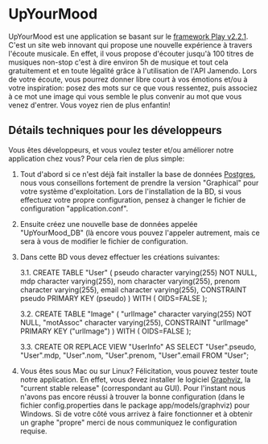 UpYourMood 
=====================================
UpYourMood est une application se basant sur le [framework Play v2.2.1](http://www.playframework.com).
C'est un site web innovant qui propose une nouvelle expérience à travers l'écoute musicale.
En effet, il vous propose d'écouter jusqu'à 100 titres de musiques non-stop c'est à dire environ 5h de 
musique et tout cela gratuitement et en toute légalité grâce à l'utilisation de l'API Jamendo.
Lors de votre écoute, vous pourrez donner libre court à vos émotions et/ou à votre inspiration: 
posez des mots sur ce que vous ressentez, puis associez à ce mot une image qui vous semble le 
plus convenir au mot que vous venez d'entrer. Vous voyez rien de plus enfantin!

Détails techniques pour les développeurs
----------------------------------------
Vous êtes développeurs, et vous voulez tester et/ou améliorer notre application chez vous?
Pour cela rien de plus simple:

1. Tout d'abord si ce n'est déjà fait installer la base de données [Postgres](http://www.postgresql.org/download/),
nous vous conseillons fortement de prendre la version "Graphical" pour votre système d'exploitation.
Lors de l'installation de la BD, si vous effectuez votre propre configuration, pensez à changer le fichier
de configuration "application.conf".

2. Ensuite créez une nouvelle base de données appelée "UpYourMood_DB" (là encore vous pouvez l'appeler
autrement, mais ce sera à vous de modifier le fichier de configuration.

3. Dans cette BD vous devez effectuer les créations suivantes:

	3.1. CREATE TABLE "User"
(
  pseudo character varying(255) NOT NULL,
  mdp character varying(255),
  nom character varying(255),
  prenom character varying(255),
  email character varying(255),
  CONSTRAINT pseudo PRIMARY KEY (pseudo)
)
WITH (
  OIDS=FALSE
);

	3.2. CREATE TABLE "Image"
(
  "urlImage" character varying(255) NOT NULL,
  "motAssoc" character varying(255),
  CONSTRAINT "urlImage" PRIMARY KEY ("urlImage")
)
WITH (
  OIDS=FALSE
);

	3.3. CREATE OR REPLACE VIEW "UserInfo" AS 
 SELECT "User".pseudo, 
    "User".mdp, 
    "User".nom, 
    "User".prenom, 
    "User".email
   FROM "User";
   
 4. Vous êtes sous Mac ou sur Linux? Félicitation, vous pouvez tester toute notre application.
 En effet, vous devez installer le logiciel [Graphviz](http://www.graphviz.org/Download..php), 
 la "current stable release" (correspondant au GUI). Pour l'instant nous n'avons pas encore
 réussi à trouver la bonne configuration (dans le fichier config.properties dans le package 
 app/models/graphviz) pour Windows. Si de votre côté vous arrivez à faire fonctionner et à 
 obtenir un graphe "propre" merci de nous communiquez le configuration requise.   